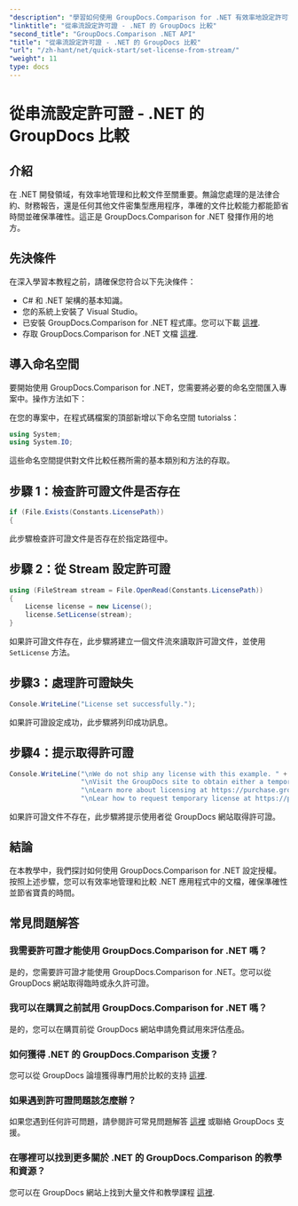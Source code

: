 ```yaml
---
"description": "學習如何使用 GroupDocs.Comparison for .NET 有效率地設定許可證。本教學將幫助您確保文件準確性並節省時間。"
"linktitle": "從串流設定許可證 - .NET 的 GroupDocs 比較"
"second_title": "GroupDocs.Comparison .NET API"
"title": "從串流設定許可證 - .NET 的 GroupDocs 比較"
"url": "/zh-hant/net/quick-start/set-license-from-stream/"
"weight": 11
type: docs
---
```

# 從串流設定許可證 - .NET 的 GroupDocs 比較

## 介紹
在 .NET 開發領域，有效率地管理和比較文件至關重要。無論您處理的是法律合約、財務報告，還是任何其他文件密集型應用程序，準確的文件比較能力都能節省時間並確保準確性。這正是 GroupDocs.Comparison for .NET 發揮作用的地方。 
## 先決條件
在深入學習本教程之前，請確保您符合以下先決條件：
- C# 和 .NET 架構的基本知識。
- 您的系統上安裝了 Visual Studio。
- 已安裝 GroupDocs.Comparison for .NET 程式庫。您可以下載 [這裡](https://releases。groupdocs.com/comparison/net/).
- 存取 GroupDocs.Comparison for .NET 文檔 [這裡](https://tutorials。groupdocs.com/comparison/net/).

## 導入命名空間
要開始使用 GroupDocs.Comparison for .NET，您需要將必要的命名空間匯入專案中。操作方法如下：

在您的專案中，在程式碼檔案的頂部新增以下命名空間 tutorialss：
```csharp
using System;
using System.IO;
```
這些命名空間提供對文件比較任務所需的基本類別和方法的存取。

## 步驟 1：檢查許可證文件是否存在
```csharp
if (File.Exists(Constants.LicensePath))
{
```
此步驟檢查許可證文件是否存在於指定路徑中。
## 步驟 2：從 Stream 設定許可證
```csharp
using (FileStream stream = File.OpenRead(Constants.LicensePath))
{
    License license = new License();
    license.SetLicense(stream);
}
```
如果許可證文件存在，此步驟將建立一個文件流來讀取許可證文件，並使用 `SetLicense` 方法。
## 步驟3：處理許可證缺失
```csharp
Console.WriteLine("License set successfully.");
```
如果許可證設定成功，此步驟將列印成功訊息。
## 步驟4：提示取得許可證
```csharp
Console.WriteLine("\nWe do not ship any license with this example. " +
                  "\nVisit the GroupDocs site to obtain either a temporary or permanent license. " +
                  "\nLearn more about licensing at https://purchase.groupdocs.com/faqs/licensing。 " +
                  "\nLear how to request temporary license at https://purchase.groupdocs.com/temporary-license。 ");
```
如果許可證文件不存在，此步驟將提示使用者從 GroupDocs 網站取得許可證。

## 結論
在本教學中，我們探討如何使用 GroupDocs.Comparison for .NET 設定授權。按照上述步驟，您可以有效率地管理和比較 .NET 應用程式中的文檔，確保準確性並節省寶貴的時間。
## 常見問題解答
### 我需要許可證才能使用 GroupDocs.Comparison for .NET 嗎？
是的，您需要許可證才能使用 GroupDocs.Comparison for .NET。您可以從 GroupDocs 網站取得臨時或永久許可證。
### 我可以在購買之前試用 GroupDocs.Comparison for .NET 嗎？
是的，您可以在購買前從 GroupDocs 網站申請免費試用來評估產品。
### 如何獲得 .NET 的 GroupDocs.Comparison 支援？
您可以從 GroupDocs 論壇獲得專門用於比較的支持 [這裡](https://forum。groupdocs.com/c/comparison/12).
### 如果遇到許可證問題該怎麼辦？
如果您遇到任何許可問題，請參閱許可常見問題解答 [這裡](https://purchase.groupdocs.com/faqs/licensing) 或聯絡 GroupDocs 支援。
### 在哪裡可以找到更多關於 .NET 的 GroupDocs.Comparison 的教學和資源？
您可以在 GroupDocs 網站上找到大量文件和教學課程 [這裡](https://tutorials。groupdocs.com/comparison/net/).